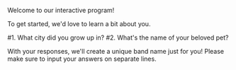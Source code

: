 Welcome to our interactive program!

To get started, we'd love to learn a bit about you.

#1. What city did you grow up in?
#2. What's the name of your beloved pet?

With your responses, we'll create a unique band name just for you! Please make sure to input your answers on separate lines.
